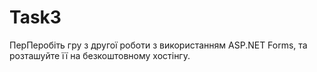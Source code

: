 # Task3
ПерПеробіть гру з другої роботи з використанням ASP.NET Forms, та розташуйте її на безкоштовному хостінгу.
